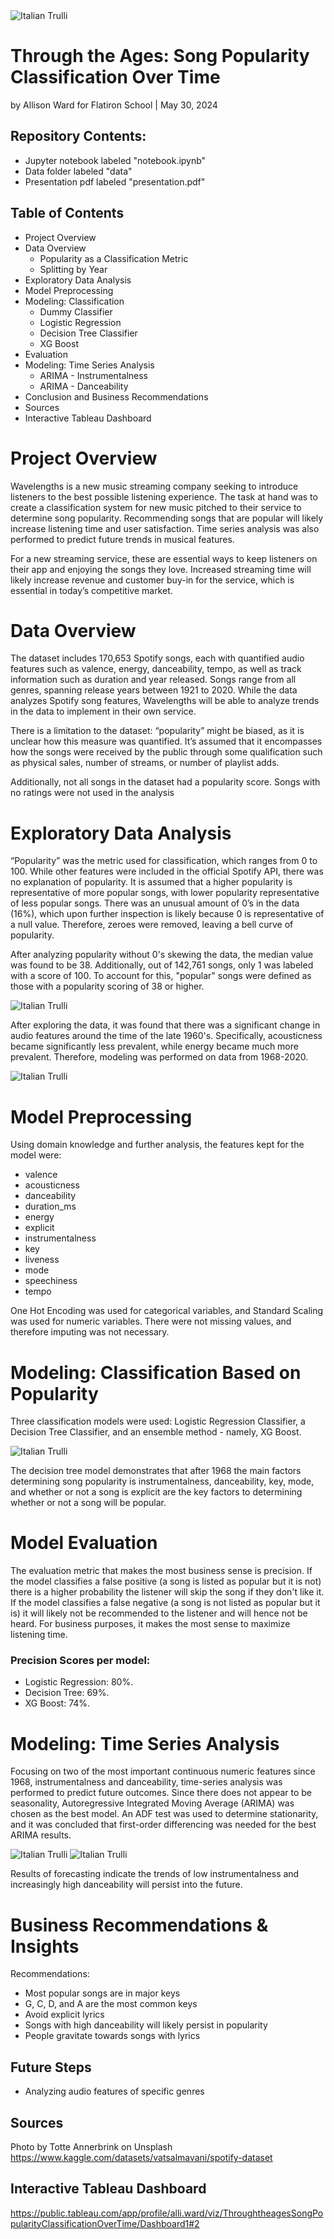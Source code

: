 <img src="images/totte-annerbrink-9wf56lZwOng-unsplash.jpg" alt="Italian Trulli">

# Through the Ages: Song Popularity Classification Over Time 

by Allison Ward for Flatiron School | May 30, 2024

## Repository Contents:
- Jupyter notebook labeled "notebook.ipynb"
- Data folder labeled "data"
- Presentation pdf labeled "presentation.pdf"

## Table of Contents
- Project Overview
- Data Overview
    - Popularity as a Classification Metric
    - Splitting by Year
- Exploratory Data Analysis
- Model Preprocessing
- Modeling: Classification
    - Dummy Classifier
    - Logistic Regression
    - Decision Tree Classifier
    - XG Boost
- Evaluation
- Modeling: Time Series Analysis
    - ARIMA - Instrumentalness
    - ARIMA - Danceability
- Conclusion and Business Recommendations
- Sources
- Interactive Tableau Dashboard 

# Project Overview
Wavelengths is a new music streaming company seeking to introduce listeners to the best possible listening experience. The task at hand was to create a classification system for new music pitched to their service to determine song popularity. Recommending songs that are popular will likely increase listening time and user satisfaction. Time series analysis was also performed to predict future trends in musical features.

 For a new streaming service, these are essential ways to keep listeners on their app and enjoying the songs they love. Increased streaming time will likely increase revenue and customer buy-in for the service, which is essential in today’s competitive market. 

# Data Overview

The dataset includes 170,653 Spotify songs, each with quantified audio features such as valence, energy, danceability, tempo, as well as track information such as duration and year released. Songs range from all genres, spanning release years between 1921 to 2020. While the data analyzes Spotify song features, Wavelengths will be able to analyze trends in the data to implement in their own service. 

There is a limitation to the dataset: “popularity” might be biased, as it is unclear how this measure was quantified. It’s assumed that it encompasses how the songs were received by the public through some qualification such as physical sales, number of streams, or number of playlist adds. 

Additionally, not all songs in the dataset had a popularity score. Songs with no ratings were not used in the analysis
 

# Exploratory Data Analysis

“Popularity” was the metric used for classification, which ranges from 0 to 100. While other features were included in the official Spotify API, there was no explanation of popularity. It is assumed that a higher popularity is representative of more popular songs, with lower popularity representative of less popular songs. There was an unusual amount of 0’s in the data (16%), which upon further inspection is likely because 0 is representative of a null value. Therefore, zeroes were removed, leaving a bell curve of popularity. 

After analyzing popularity without 0's skewing the data, the median value was found to be 38. Additionally, out of 142,761 songs, only 1 was labeled with a score of 100. To account for this, "popular" songs were defined as those with a popularity scoring of 38 or higher. 

<img src="images/popularity.jpg" alt="Italian Trulli">

After exploring the data, it was found that there was a significant change in audio features around the time of the late 1960's. Specifically, acousticness became significantly less prevalent, while energy became much more prevalent. Therefore, modeling was performed on data from 1968-2020.

<img src="images/all_features_1921_2020.jpg" alt="Italian Trulli">

# Model Preprocessing
Using domain knowledge and further analysis, the features kept for the model were:
- valence
- acousticness
- danceability
- duration_ms
- energy
- explicit
- instrumentalness
- key
- liveness
- mode
- speechiness
- tempo  

One Hot Encoding was used for categorical variables, and Standard Scaling was used for numeric variables. There were not missing values, and therefore imputing was not necessary.


# Modeling: Classification Based on Popularity

Three classification models were used: Logistic Regression Classifier, a Decision Tree Classifier, and an ensemble method - namely, XG Boost. 

<img src="images/dt.jpg" alt="Italian Trulli">

The decision tree model demonstrates that after 1968 the main factors determining song popularity is instrumentalness, danceability, key, mode, and whether or not a song is explicit are the key factors to determining whether or not a song will be popular. 

# Model Evaluation

The evaluation metric that makes the most business sense is precision. If the model classifies a false positive (a song is listed as popular but it is not) there is a higher probability the listener will skip the song if they don't like it. If the model classifies a false negative (a song is not listed as popular but it is) it will likely not be recommended to the listener and will hence not be heard. For business purposes, it makes the most sense to maximize listening time.

### Precision Scores per model:
- Logistic Regression: 80%.
- Decision Tree: 69%.
- XG Boost: 74%.

# Modeling: Time Series Analysis

Focusing on two of the most important continuous numeric features since 1968, instrumentalness and danceability, time-series analysis was performed to predict future outcomes. Since there does not appear to be seasonality, Autoregressive Integrated Moving Average (ARIMA) was chosen as the best model. An ADF test was used to determine stationarity, and it was concluded that first-order differencing was needed for the best ARIMA results.

<img src="images/arima_instrum.jpg" alt="Italian Trulli">
<img src="images/arima_dance.jpg" alt="Italian Trulli">

Results of forecasting indicate the trends of low instrumentalness and increasingly high danceability will persist into the future. 

# Business Recommendations & Insights

Recommendations:
- Most popular songs are in major keys
- G, C, D, and A are the most common keys
- Avoid explicit lyrics
- Songs with high danceability will likely persist in popularity
- People gravitate towards songs with lyrics


## Future Steps
- Analyzing audio features of specific genres


## Sources
Photo by Totte Annerbrink on Unsplash
 https://www.kaggle.com/datasets/vatsalmavani/spotify-dataset

 ## Interactive Tableau Dashboard 
 https://public.tableau.com/app/profile/alli.ward/viz/ThroughtheagesSongPopularityClassificationOverTime/Dashboard1#2 
